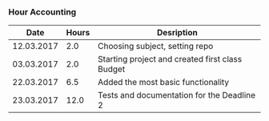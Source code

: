 ### Hour Accounting
Date | Hours | Desription
--------------- | ----- | ------
12.03.2017 | 2.0 | Choosing subject, setting repo
03.03.2017 | 2.0 | Starting project and created first class Budget
22.03.2017 | 6.5 | Added the most basic functionality
23.03.2017 | 12.0 | Tests and documentation for the Deadline 2
